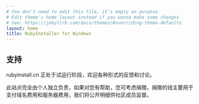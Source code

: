 ```yaml
---
# You don't need to edit this file, it's empty on purpose.
# Edit theme's home layout instead if you wanna make some changes
# See: https://jekyllrb.com/docs/themes/#overriding-theme-defaults
layout: home
title: RubyInstaller for Windows
---
```


## 支持

rubyinstall.cn 正处于试运行阶段，欢迎各种形式的反馈和讨论。

此站点完全由个人独立负责，如果对您有帮助，您可考虑捐赠。捐赠的钱主要用于支付域名费用和服务器费用，我们将公开明细供社区成员监督。




